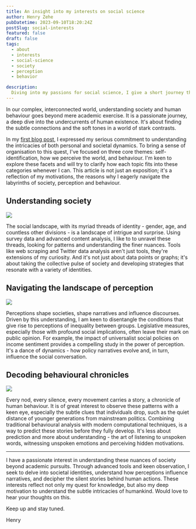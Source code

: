 ```yaml
---
title: An insight into my interests on social science
author: Henry Zehe
pubDatetime: 2023-09-10T18:20:24Z
postSlug: social-interests
featured: false
draft: false
tags:
  - about
  - interests
  - social-science
  - society
  - perception
  - behavior

description:
  Diving into my passions for social science, I give a short journey through my thoughts on society, perception and the narratives of behaviour.
---
```


In our complex, interconnected world, understanding society and human behaviour goes beyond mere academic exercise. It is a passionate journey, a deep dive into the undercurrents of human existence. It's about finding the subtle connections and the soft tones in a world of stark contrasts.

In my [first blog post](posts/blog-introduction "blog-introduction"), I expressed my serious commitment to understanding the intricacies of both personal and societal dynamics. To bring a sense of organisation to this quest, I've focused on three core themes: self-identification, how we perceive the world, and behaviour. I'm keen to explore these facets and will try to clarify how each topic fits into these categories whenever I can. This article is not just an exposition; it's a reflection of my motivations, the reasons why I eagerly navigate the labyrinths of society, perception and behaviour.

## Understanding society

<div class="flex flex-col sm:flex-row place-content-center p-0">
  <div class="flex p-2 w-[100vw]">
    <img src="/assets/blog/segment.svg" class="rounded-2xl ">
  </div>
</div>

The social landscape, with its myriad threads of identity - gender, age, and countless other divisions - is a landscape of intrigue and surprise. Using survey data and advanced content analysis, I like to to unravel these threads, looking for patterns and understanding the finer nuances. Tools like web scraping and Twitter data analysis aren't just tools, they're extensions of my curiosity. And it's not just about data points or graphs; it's about taking the collective pulse of society and developing strategies that resonate with a variety of identities.

## Navigating the landscape of perception

<div class="flex flex-col sm:flex-row place-content-center p-0">
  <div class="flex p-2 w-[100vw]">
    <img src="/assets/blog/perception.svg" class="rounded-2xl ">
  </div>
</div>

Perceptions shape societies, shape narratives and influence discourses. Driven by this understanding, I am keen to disentangle the conditions that give rise to perceptions of inequality between groups. Legislative measures, especially those with profound social implications, often leave their mark on public opinion. For example, the impact of universalist social policies on income sentiment provides a compelling study in the power of perception. It's a dance of dynamics - how policy narratives evolve and, in turn, influence the social conversation.

## Decoding behavioural chronicles

<div class="flex flex-col sm:flex-row place-content-center p-0">
  <div class="flex p-2 w-[100vw]">
    <img src="/assets/blog/behavior.svg" class="rounded-2xl ">
  </div>
</div>

Every nod, every silence, every movement carries a story, a chronicle of human behaviour. It is of great interest to observe these patterns with a keen eye, especially the subtle clues that individuals drop, such as the quiet distance of younger generations from mainstream politics. Combining traditional behavioural analysis with modern computational techniques, is a way to predict these stories before they fully develop. It's less about prediction and more about understanding - the art of listening to unspoken words, witnessing unspoken emotions and perceiving hidden motivations.

---

I have a passionate interest in understanding these nuances of society beyond academic pursuits. Through advanced tools and keen observation, I seek to delve into societal identities, understand how perceptions influence narratives, and decipher the silent stories behind human actions. These interests reflect not only my quest for knowledge, but also my deep motivation to understand the subtle intricacies of humankind. Would love to hear your thoughts on this.

Keep up and stay tuned.

Henry
